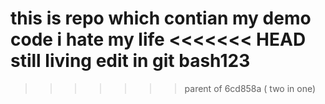 this is repo which contian my demo code
i hate my life
<<<<<<< HEAD
still living
edit in git bash123
=======
>>>>>>> parent of 6cd858a ( two in one)
